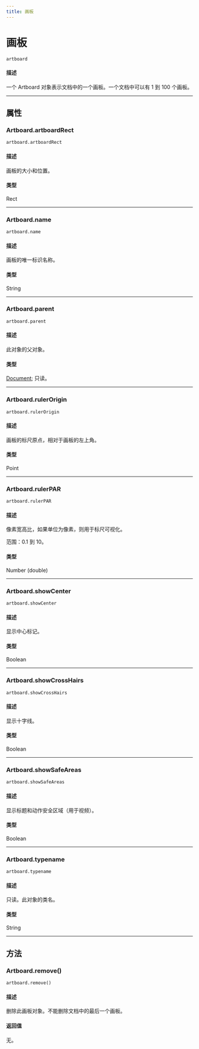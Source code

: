 ```yaml
---
title: 画板
---
```

# 画板

`artboard`

#### 描述

一个 Artboard 对象表示文档中的一个画板。一个文档中可以有 1 到 100 个画板。

---

## 属性

### Artboard.artboardRect

`artboard.artboardRect`

#### 描述

画板的大小和位置。

#### 类型

Rect

---

### Artboard.name

`artboard.name`

#### 描述

画板的唯一标识名称。

#### 类型

String

---

### Artboard.parent

`artboard.parent`

#### 描述

此对象的父对象。

#### 类型

[Document](.././Document); 只读。

---

### Artboard.rulerOrigin

`artboard.rulerOrigin`

#### 描述

画板的标尺原点，相对于画板的左上角。

#### 类型

Point

---

### Artboard.rulerPAR

`artboard.rulerPAR`

#### 描述

像素宽高比，如果单位为像素，则用于标尺可视化。

范围：0.1 到 10。

#### 类型

Number (double)

---

### Artboard.showCenter

`artboard.showCenter`

#### 描述

显示中心标记。

#### 类型

Boolean

---

### Artboard.showCrossHairs

`artboard.showCrossHairs`

#### 描述

显示十字线。

#### 类型

Boolean

---

### Artboard.showSafeAreas

`artboard.showSafeAreas`

#### 描述

显示标题和动作安全区域（用于视频）。

#### 类型

Boolean

---

### Artboard.typename

`artboard.typename`

#### 描述

只读。此对象的类名。

#### 类型

String

---

## 方法

### Artboard.remove()

`artboard.remove()`

#### 描述

删除此画板对象。不能删除文档中的最后一个画板。

#### 返回值

无。
